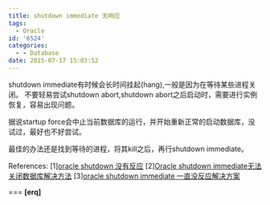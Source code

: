 ```yaml
---
title: shutdown immediate 无响应
tags:
  - Oracle
id: '6524'
categories:
  - - Database
date: 2015-07-17 15:03:52
---
```



<!-- more -->
shutdown immediate有时候会长时间挂起(hang),一般是因为在等待某些进程关闭。
不要轻易尝试shutdown abort,shutdown abort之后启动时，需要进行实例恢复，容易出现问题。

据说startup force会中止当前数据库的运行，并开始重新正常的启动数据库，没试过，最好也不好尝试。

最佳的办法还是找到等待的进程，将其kill之后，再行shutdown immediate。 

References:
\[1\][oracle shutdown 没有反应](http://blog.chinaunix.net/uid-15866552-id-3419874.html) 
\[2\][Oracle shutdown immediate无法关闭数据库解决方法](http://www.cnblogs.com/kerrycode/p/3435581.html)
\[3\][oracle shutdown immediate 一直没反应解决方案](http://www.cnblogs.com/dba_xiaoqi/archive/2010/11/02/1867059.html)

===
**\[erq\]**